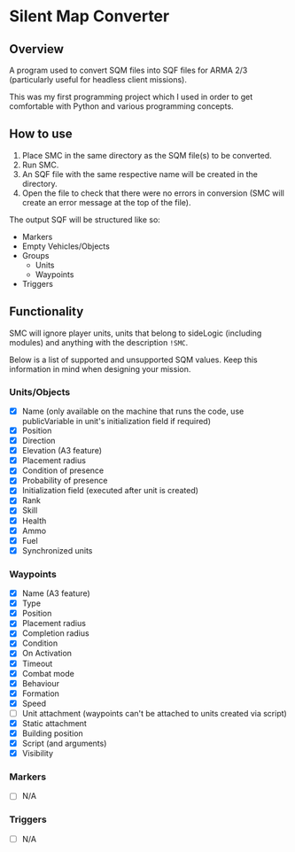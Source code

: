 Silent Map Converter
========================

## Overview
A program used to convert SQM files into SQF files for ARMA 2/3 (particularly useful for headless client missions).

This was my first programming project which I used in order to get comfortable with Python and various programming concepts.

## How to use
1. Place SMC in the same directory as the SQM file(s) to be converted.
2. Run SMC.
3. An SQF file with the same respective name will be created in the directory.
4. Open the file to check that there were no errors in conversion (SMC will create an error message at the top of the file).

The output SQF will be structured like so:

- Markers
- Empty Vehicles/Objects
- Groups
  - Units
  - Waypoints
- Triggers

## Functionality
SMC will ignore player units, units that belong to sideLogic (including modules) and anything with the description `!SMC`.

Below is a list of supported and unsupported SQM values. Keep this information in mind when designing your mission.
### Units/Objects

- [x] Name (only available on the machine that runs the code, use publicVariable in unit's initialization field if required)
- [x] Position
- [x] Direction
- [x] Elevation (A3 feature)
- [x] Placement radius
- [x] Condition of presence
- [x] Probability of presence
- [x] Initialization field (executed after unit is created)
- [x] Rank
- [x] Skill
- [x] Health
- [x] Ammo
- [x] Fuel
- [x] Synchronized units

### Waypoints

- [x] Name (A3 feature)
- [x] Type
- [x] Position
- [x] Placement radius
- [x] Completion radius
- [x] Condition
- [x] On Activation
- [x] Timeout
- [x] Combat mode
- [x] Behaviour
- [x] Formation
- [x] Speed
- [ ] Unit attachment (waypoints can't be attached to units created via script)
- [x] Static attachment
- [x] Building position
- [x] Script (and arguments)
- [x] Visibility

### Markers

- [ ] N/A

### Triggers

- [ ] N/A